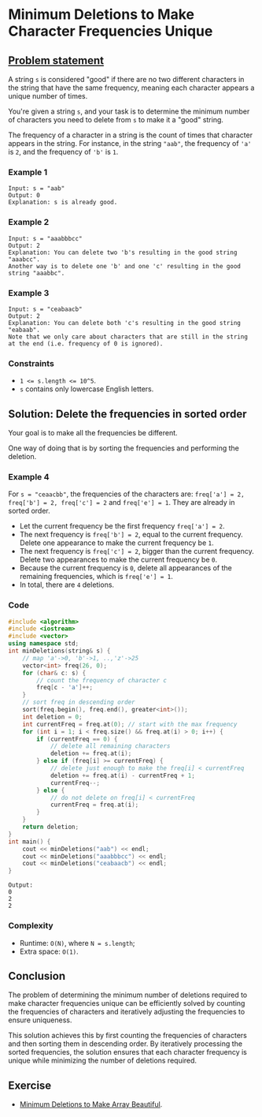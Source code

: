 # Minimum Deletions to Make Character Frequencies Unique

## [Problem statement](https://leetcode.com/problems/minimum-deletions-to-make-character-frequencies-unique/)

A string `s` is considered "good" if there are no two different characters in the string that have the same frequency, meaning each character appears a unique number of times.

You're given a string `s`, and your task is to determine the minimum number of characters you need to delete from `s` to make it a "good" string.

The frequency of a character in a string is the count of times that character appears in the string. For instance, in the string `"aab"`, the frequency of `'a'` is `2`, and the frequency of `'b'` is `1`.


### Example 1
```text
Input: s = "aab"
Output: 0
Explanation: s is already good.
```

### Example 2
```text
Input: s = "aaabbbcc"
Output: 2
Explanation: You can delete two 'b's resulting in the good string "aaabcc".
Another way is to delete one 'b' and one 'c' resulting in the good string "aaabbc".
```

### Example 3
```text
Input: s = "ceabaacb"
Output: 2
Explanation: You can delete both 'c's resulting in the good string "eabaab".
Note that we only care about characters that are still in the string at the end (i.e. frequency of 0 is ignored).
``` 

### Constraints

* `1 <= s.length <= 10^5`.
* `s` contains only lowercase English letters.

## Solution: Delete the frequencies in sorted order
Your goal is to make all the frequencies be different.

One way of doing that is by sorting the frequencies and performing the deletion.

### Example 4
For `s = "ceaacbb"`, the frequencies of the characters are: `freq['a'] = 2, freq['b'] = 2, freq['c'] = 2` and `freq['e'] = 1`. They are already in sorted order.

* Let the current frequency be the first frequency `freq['a'] = 2`.
* The next frequency is `freq['b'] = 2`, equal to the current frequency. Delete one appearance to make the current frequency be `1`.
* The next frequency is `freq['c'] = 2`, bigger than the current frequency. Delete two appearances to make the current frequency be `0`.
* Because the current frequency is `0`, delete all appearances of the remaining frequencies, which is `freq['e'] = 1`.
* In total, there are `4` deletions.

### Code
```cpp
#include <algorithm>
#include <iostream>
#include <vector>
using namespace std;
int minDeletions(string& s) {
    // map 'a'->0, 'b'->1, ..,'z'->25
    vector<int> freq(26, 0);
    for (char& c: s) {
        // count the frequency of character c
        freq[c - 'a']++;
    }
    // sort freq in descending order
    sort(freq.begin(), freq.end(), greater<int>());
    int deletion = 0;
    int currentFreq = freq.at(0); // start with the max frequency
    for (int i = 1; i < freq.size() && freq.at(i) > 0; i++) {
        if (currentFreq == 0) {
            // delete all remaining characters
            deletion += freq.at(i);
        } else if (freq[i] >= currentFreq) {
            // delete just enough to make the freq[i] < currentFreq
            deletion += freq.at(i) - currentFreq + 1;
            currentFreq--;
        } else {
            // do not delete on freq[i] < currentFreq
            currentFreq = freq.at(i);
        }
    }
    return deletion;
}
int main() {
    cout << minDeletions("aab") << endl;
    cout << minDeletions("aaabbbcc") << endl;
    cout << minDeletions("ceabaacb") << endl;
}
```
```text
Output:
0
2
2
```

### Complexity

* Runtime: `O(N)`, where `N = s.length`;
* Extra space: `O(1)`.

## Conclusion

The problem of determining the minimum number of deletions required to make character frequencies unique can be efficiently solved by counting the frequencies of characters and iteratively adjusting the frequencies to ensure uniqueness. 

This solution achieves this by first counting the frequencies of characters and then sorting them in descending order. By iteratively processing the sorted frequencies, the solution ensures that each character frequency is unique while minimizing the number of deletions required.

## Exercise
- [Minimum Deletions to Make Array Beautiful](https://leetcode.com/problems/minimum-deletions-to-make-array-beautiful/).

